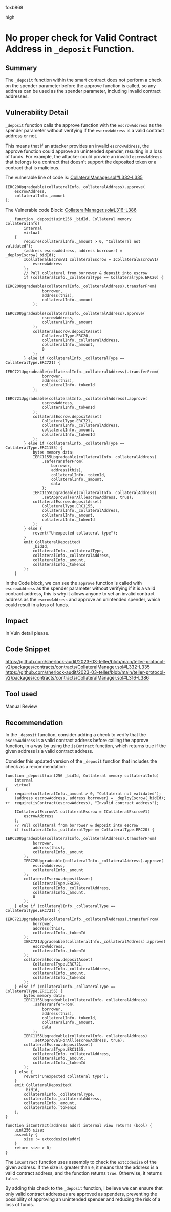 foxb868

high

# No proper check for Valid Contract Address in `_deposit` Function.

## Summary
The `_deposit` function within the smart contract does not perform a check on the spender parameter before the approve function is called, so any address can be used as the spender parameter, including invalid contract addresses. 

## Vulnerability Detail
`_deposit` function calls the approve function with the `escrowAddress` as the spender parameter without verifying if the `escrowAddress` is a valid contract address or not.

This means that if an attacker provides an invalid `escrowAddress`, the approve function could approve an unintended spender, resulting in a loss of funds.
For example, the attacker could provide an invalid `escrowAddress` that belongs to a contract that doesn't support the deposited token or a contract that is malicious.

The vulnerable line of code is: [CollateralManager.sol#L332-L335](https://github.com/sherlock-audit/2023-03-teller/blob/main/teller-protocol-v2/packages/contracts/contracts/CollateralManager.sol#L332-L335)
```solidity
IERC20Upgradeable(collateralInfo._collateralAddress).approve(
    escrowAddress,
    collateralInfo._amount
);
```

The Vulnerable code Block: [CollateralManager.sol#L316-L386](https://github.com/sherlock-audit/2023-03-teller/blob/main/teller-protocol-v2/packages/contracts/contracts/CollateralManager.sol#L316-L386)
```solidity
    function _deposit(uint256 _bidId, Collateral memory collateralInfo)
        internal
        virtual
    {
        require(collateralInfo._amount > 0, "Collateral not validated");
        (address escrowAddress, address borrower) = _deployEscrow(_bidId);
        ICollateralEscrowV1 collateralEscrow = ICollateralEscrowV1(
            escrowAddress
        );
        // Pull collateral from borrower & deposit into escrow
        if (collateralInfo._collateralType == CollateralType.ERC20) {
            IERC20Upgradeable(collateralInfo._collateralAddress).transferFrom(
                borrower,
                address(this),
                collateralInfo._amount
            );
            IERC20Upgradeable(collateralInfo._collateralAddress).approve(
                escrowAddress,
                collateralInfo._amount
            );
            collateralEscrow.depositAsset(
                CollateralType.ERC20,
                collateralInfo._collateralAddress,
                collateralInfo._amount,
                0
            );
        } else if (collateralInfo._collateralType == CollateralType.ERC721) {
            IERC721Upgradeable(collateralInfo._collateralAddress).transferFrom(
                borrower,
                address(this),
                collateralInfo._tokenId
            );
            IERC721Upgradeable(collateralInfo._collateralAddress).approve(
                escrowAddress,
                collateralInfo._tokenId
            );
            collateralEscrow.depositAsset(
                CollateralType.ERC721,
                collateralInfo._collateralAddress,
                collateralInfo._amount,
                collateralInfo._tokenId
            );
        } else if (collateralInfo._collateralType == CollateralType.ERC1155) {
            bytes memory data;
            IERC1155Upgradeable(collateralInfo._collateralAddress)
                .safeTransferFrom(
                    borrower,
                    address(this),
                    collateralInfo._tokenId,
                    collateralInfo._amount,
                    data
                );
            IERC1155Upgradeable(collateralInfo._collateralAddress)
                .setApprovalForAll(escrowAddress, true);
            collateralEscrow.depositAsset(
                CollateralType.ERC1155,
                collateralInfo._collateralAddress,
                collateralInfo._amount,
                collateralInfo._tokenId
            );
        } else {
            revert("Unexpected collateral type");
        }
        emit CollateralDeposited(
            _bidId,
            collateralInfo._collateralType,
            collateralInfo._collateralAddress,
            collateralInfo._amount,
            collateralInfo._tokenId
        );
    }
```
In the Code block, we can see the `approve` function is called with `escrowAddress` as the spender parameter without verifying if it is a valid contract address, this is why it allows anyone to set an invalid contract address as the `escrowAddress` and approve an unintended spender, which could result in a loss of funds.

## Impact
In Vuln detail please.

## Code Snippet
https://github.com/sherlock-audit/2023-03-teller/blob/main/teller-protocol-v2/packages/contracts/contracts/CollateralManager.sol#L332-L335
https://github.com/sherlock-audit/2023-03-teller/blob/main/teller-protocol-v2/packages/contracts/contracts/CollateralManager.sol#L316-L386

## Tool used

Manual Review

## Recommendation
In the `_deposit` function, consider adding a check to verify that the `escrowAddress` is a valid contract address before calling the approve function, in a way by using the `isContract` function, which returns true if the given address is a valid contract address.

Consider this updated version of the `_deposit` function that includes the check as a recommendation:
```solidity
function _deposit(uint256 _bidId, Collateral memory collateralInfo)
    internal
    virtual
{
    require(collateralInfo._amount > 0, "Collateral not validated");
    (address escrowAddress, address borrower) = _deployEscrow(_bidId);
++  require(isContract(escrowAddress), "Invalid contract address");

    ICollateralEscrowV1 collateralEscrow = ICollateralEscrowV1(
        escrowAddress
    );
    // Pull collateral from borrower & deposit into escrow
    if (collateralInfo._collateralType == CollateralType.ERC20) {
        IERC20Upgradeable(collateralInfo._collateralAddress).transferFrom(
            borrower,
            address(this),
            collateralInfo._amount
        );
        IERC20Upgradeable(collateralInfo._collateralAddress).approve(
            escrowAddress,
            collateralInfo._amount
        );
        collateralEscrow.depositAsset(
            CollateralType.ERC20,
            collateralInfo._collateralAddress,
            collateralInfo._amount,
            0
        );
    } else if (collateralInfo._collateralType == CollateralType.ERC721) {
        IERC721Upgradeable(collateralInfo._collateralAddress).transferFrom(
            borrower,
            address(this),
            collateralInfo._tokenId
        );
        IERC721Upgradeable(collateralInfo._collateralAddress).approve(
            escrowAddress,
            collateralInfo._tokenId
        );
        collateralEscrow.depositAsset(
            CollateralType.ERC721,
            collateralInfo._collateralAddress,
            collateralInfo._amount,
            collateralInfo._tokenId
        );
    } else if (collateralInfo._collateralType == CollateralType.ERC1155) {
        bytes memory data;
        IERC1155Upgradeable(collateralInfo._collateralAddress)
            .safeTransferFrom(
                borrower,
                address(this),
                collateralInfo._tokenId,
                collateralInfo._amount,
                data
            );
        IERC1155Upgradeable(collateralInfo._collateralAddress)
            .setApprovalForAll(escrowAddress, true);
        collateralEscrow.depositAsset(
            CollateralType.ERC1155,
            collateralInfo._collateralAddress,
            collateralInfo._amount,
            collateralInfo._tokenId
        );
    } else {
        revert("Unexpected collateral type");
    }
    emit CollateralDeposited(
        _bidId,
        collateralInfo._collateralType,
        collateralInfo._collateralAddress,
        collateralInfo._amount,
        collateralInfo._tokenId
    );
}

function isContract(address addr) internal view returns (bool) {
    uint256 size;
    assembly {
        size := extcodesize(addr)
    }
    return size > 0;
}
```
The `isContract` function uses assembly to check the `extcodesize` of the given address. If the size is greater than `0`, it means that the address is a valid contract address, and the function returns `true`. Otherwise, it returns `false`.

By adding this check to the `_deposit` function, i believe we can ensure that only valid contract addresses are approved as spenders, preventing the possibility of approving an unintended spender and reducing the risk of a loss of funds.